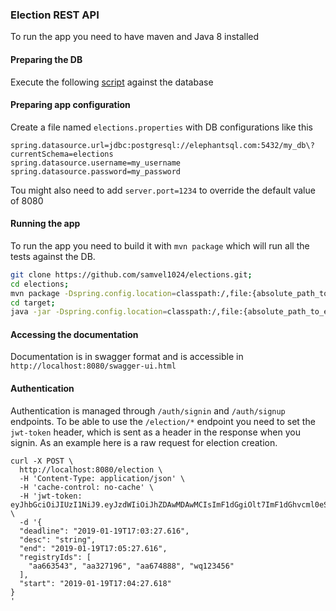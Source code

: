 ### Election REST API


To run the app you need to have maven and Java 8 installed

#### Preparing the DB

Execute the following [script](https://raw.githubusercontent.com/samvel1024/elections/master/src/main/resources/schema.sql?token=ASgnMFy8CpWVB1EbQFc1oOGN_D9Rmpm4ks5cTOE9wA%3D%3D) against the database 

#### Preparing app configuration

Create a file named `elections.properties` with DB configurations like this

```
spring.datasource.url=jdbc:postgresql://elephantsql.com:5432/my_db\?currentSchema=elections
spring.datasource.username=my_username 
spring.datasource.password=my_password
```
Tou might also need to add `server.port=1234` to override the default value of 8080

#### Running the app

To run the app you need to build it with `mvn package` which will run all the tests against the DB.

```bash
git clone https://github.com/samvel1024/elections.git;
cd elections;
mvn package -Dspring.config.location=classpath:/,file:{absolute_path_to_elections_properties};
cd target;
java -jar -Dspring.config.location=classpath:/,file:{absolute_path_to_elections_properties} election-0.0.1-SNAPSHOT.jar;
```

#### Accessing the documentation

Documentation is in swagger format and is accessible in `http://localhost:8080/swagger-ui.html`


####  Authentication

Authentication is managed through `/auth/signin` and `/auth/signup` endpoints. To be able to use the `/election/*` endpoint you need to set the `jwt-token` header, which is sent as a header in the response when you signin. As an example here is a raw request for election creation.

```
curl -X POST \
  http://localhost:8080/election \
  -H 'Content-Type: application/json' \
  -H 'cache-control: no-cache' \
  -H 'jwt-token: eyJhbGciOiJIUzI1NiJ9.eyJzdWIiOiJhZDAwMDAwMCIsImF1dGgiOlt7ImF1dGhvcml0eSI6IkFETUlOIn1dLCJpYXQiOjE1NDc5MDQ0MzgsImV4cCI6MTU0ODI2NDQzOH0.rVY8sohj6Pfy6OshR22R0Cd3fGGdI68WHLh6J99YDZ4' \
  -d '{
  "deadline": "2019-01-19T17:03:27.616",
  "desc": "string",
  "end": "2019-01-19T17:05:27.616",
  "registryIds": [
    "aa663543", "aa327196", "aa674888", "wq123456"
  ],
  "start": "2019-01-19T17:04:27.618"
}
'
```


